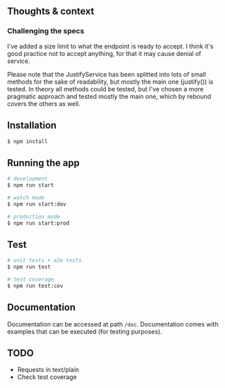## Thoughts & context

### Challenging the specs

I've added a size limit to what the endpoint is ready to accept. I think it's good practice not to accept anything, for that it may cause denial of service.

Please note that the JustifyService has been splitted into lots of small methods for the sake of readability, but mostly the main one (justify()) is tested. In theory all methods could be tested, but I've chosen a more pragmatic approach and tested mostly the main one, which by rebound covers the others as well.


## Installation

```bash
$ npm install
```

## Running the app

```bash
# development
$ npm run start

# watch mode
$ npm run start:dev

# production mode
$ npm run start:prod
```

## Test

```bash
# unit tests + e2e tests
$ npm run test

# test coverage
$ npm run test:cov
```

## Documentation

Documentation can be accessed at path `/doc`. Documentation comes with examples that can be executed (for testing purposes).

## TODO

- Requests in text/plain
- Check test coverage